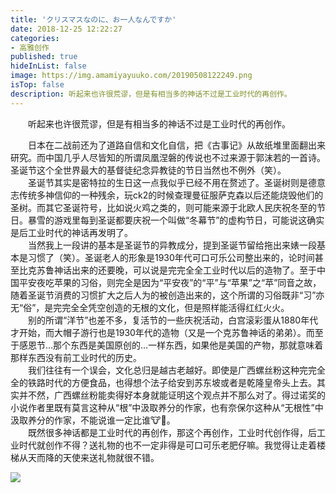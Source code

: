 ```yaml
---
title: 'クリスマスなのに、お一人なんですか'
date: 2018-12-25 12:22:27
categories:
- 高雅创作
published: true
hideInList: false
image: https://img.amamiyayuuko.com/20190508122249.png
isTop: false
description: 听起来也许很荒谬，但是有相当多的神话不过是工业时代的再创作。
---
```

 　　听起来也许很荒谬，但是有相当多的神话不过是工业时代的再创作。  
 <!-- more --> 

 　　日本在二战前还为了道路自信和文化自信，把《古事记》从故纸堆里面翻出来研究。而中国几乎人尽皆知的所谓凤凰涅磐的传说也不过来源于郭沫若的一首诗。圣诞节这个全世界最大的基督徒纪念异教徒的节日当然也不例外（笑）。  
 　　圣诞节其实是密特拉的生日这一点我似乎已经不用在赘述了。圣诞树则是德意志传统多神信仰的一种残余，玩ck2的时候查理曼征服萨克森以后还能烧毁他们的圣树。而其它圣诞符号，比如说火鸡之类的，则可能来源于北欧人民庆祝冬至的节日。暴雪的游戏里每到圣诞都要庆祝一个叫做“冬幕节”的虚构节日，可能说这确实是后工业时代的神话再发明了。  
 　　当然我上一段讲的基本是圣诞节的异教成分，提到圣诞节留给拖出来婊一段基本是习惯了（笑）。圣诞老人的形象是1930年代可口可乐公司整出来的，论时间甚至比克苏鲁神话出来的还要晚，可以说是完完全全工业时代以后的造物了。至于中国平安夜吃苹果的习俗，则完全是因为“平安夜”的“平”与“苹果”之“苹”同音之故，随着圣诞节消费的习惯扩大之后人为的被创造出来的，这个所谓的习俗既非“习”亦无“俗”，是完完全全凭空创造的无根的文化，但是照样能活得红红火火。  
 　　别的所谓“洋节”也差不多，复活节的一些庆祝活动，白宫滚彩蛋从1880年代才开始，而大帽子游行也是1930年代的造物（又是一个克苏鲁神话的弟弟）。而至于感恩节…那个东西是美国原创的…一样东西，如果他是美国的产物，那就意味着那样东西没有前工业时代的历史。  
 　　我们往往有一个误会，文化总归是越古老越好。即使是广西螺丝粉这种完完全全的铁路时代的方便食品，也得想个法子给安到苏东坡或者是乾隆皇帝头上去。其实并不然，广西螺丝粉能卖得好本身就能证明这个观点并不那么对了。得过诺奖的小说作者里既有莫言这种从“根”中汲取养分的作家，也有奈保尔这种从“无根性”中汲取养分的作家，不能说谁一定比谁🐮🍺。  
 　　既然很多神话都是工业时代的再创作，那这个再创作，工业时代创作得，后工业时代就创作不得？送礼物的也不一定非得是可口可乐老肥仔嘛。我觉得让走着楼梯从天而降的天使来送礼物就很不错。  
	 
![](https://img.amamiyayuuko.com/20190508122307.png)
